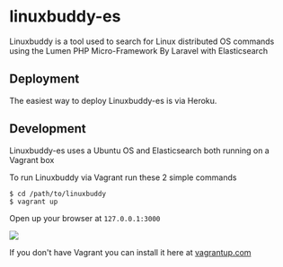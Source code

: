 # linuxbuddy-es

Linuxbuddy is a tool used to search for Linux distributed OS commands using the Lumen PHP Micro-Framework By Laravel with Elasticsearch

## Deployment

The easiest way to deploy Linuxbuddy-es is via Heroku.

## Development

Linuxbuddy-es uses a Ubuntu OS and Elasticsearch both running on a Vagrant box

To run Linuxbuddy via Vagrant run these 2 simple commands

    $ cd /path/to/linuxbuddy
    $ vagrant up

Open up your browser at <code>127.0.0.1:3000</code>

<img src="https://raw.githubusercontent.com/linuxbuddy/linuxbuddy-es/master/public/Linuxbuddy.png" />

If you don't have Vagrant you can install it here at <a href="http://www.vagrantup.com">vagrantup.com</a>
